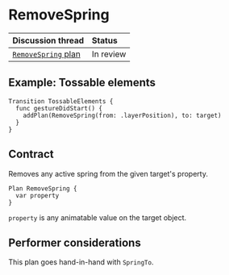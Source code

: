 # RemoveSpring

| Discussion thread | Status |
|:------------------|:-------|
| [`RemoveSpring` plan](https://groups.google.com/forum/#!topic/material-motion/UTnXKlEYOOQ) | In review |

## Example: Tossable elements

```
Transition TossableElements {
  func gestureDidStart() {
    addPlan(RemoveSpring(from: .layerPosition), to: target)
  }
}
```

## Contract

Removes any active spring from the given target's property.

```
Plan RemoveSpring {
  var property
}
```

`property` is any animatable value on the target object.

## Performer considerations

This plan goes hand-in-hand with `SpringTo`.

